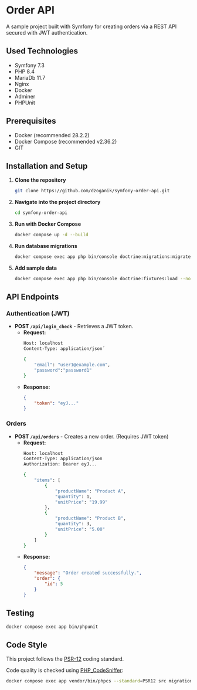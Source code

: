 # Order API
A sample project built with Symfony for creating orders via a REST API secured with JWT authentication.

## Used Technologies
- Symfony 7.3
- PHP 8.4
- MariaDb 11.7
- Nginx
- Docker
- Adminer
- PHPUnit

## Prerequisites
*   Docker (recommended 28.2.2)
*   Docker Compose (recommended v2.36.2)
*   GIT

## Installation and Setup
1.  **Clone the repository**
    ```bash
    git clone https://github.com/dzoganik/symfony-order-api.git
    ```
    
2.  **Navigate into the project directory**
    ```bash
    cd symfony-order-api
    ```

3.  **Run with Docker Compose**
    ```bash
    docker compose up -d --build
    ```

4.  **Run database migrations**
    ```bash
    docker compose exec app php bin/console doctrine:migrations:migrate --no-interaction
    ```

5.  **Add sample data**
    ```bash
    docker compose exec app php bin/console doctrine:fixtures:load --no-interaction
    ```

## API Endpoints

### Authentication (JWT)

*   **POST `/api/login_check`** - Retrieves a JWT token.
    *   **Request:**
        ```bash
        Host: localhost
        Content-Type: application/json´
        
        {
            "email": "user1@example.com",
            "password":"password1"
        }
        ```
    *   **Response:**
        ```json
        {
            "token": "eyJ..."
        }
        ```

### Orders
*   **POST `/api/orders`** - Creates a new order. (Requires JWT token)
    *   **Request:**
        ```bash
        Host: localhost
        Content-Type: application/json
        Authorization: Bearer eyJ...

        {
            "items": [
                {
                    "productName": "Product A",
                    "quantity": 1,
                    "unitPrice": "19.99"
                },
                {
                    "productName": "Product B",
                    "quantity": 3,
                    "unitPrice": "5.00"
                }
            ]
        }
        ```
    *   **Response:**
        ```json
        {
            "message": "Order created successfully.",
            "order": {
                "id": 5
            }
        }
        ```

## Testing
```bash
docker compose exec app bin/phpunit
```

## Code Style
This project follows the [PSR-12](https://www.php-fig.org/psr/psr-12/) coding standard.

Code quality is checked using [PHP_CodeSniffer](https://github.com/squizlabs/PHP_CodeSniffer):

```bash
docker compose exec app vendor/bin/phpcs --standard=PSR12 src migrations tests
```
